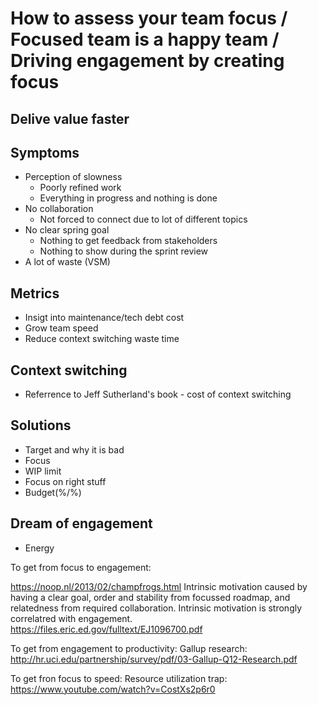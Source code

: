 # How to assess your team focus / Focused team is a happy team / Driving engagement by creating focus
## Delive value faster
## Symptoms
- Perception of slowness
  - Poorly refined work
  - Everything in progress and nothing is done
- No collaboration
  - Not forced to connect due to lot of different topics
- No clear spring goal
  - Nothing to get feedback from stakeholders
  - Nothing to show during the sprint review
- A lot of waste (VSM)
## Metrics
- Insigt into maintenance/tech debt cost
- Grow team speed
- Reduce context switching waste time
## Context switching
- Referrence to Jeff Sutherland's book - cost of context switching
## Solutions
- Target and why it is bad
- Focus
- WIP limit
- Focus on right stuff
- Budget(%/%)
## Dream of engagement
- Energy

To get from focus to engagement:

https://noop.nl/2013/02/champfrogs.html Intrinsic motivation caused by having a clear goal, order and stability from focussed roadmap, and relatedness from required collaboration. Intrinsic motivation is strongly correlatred with engagement. https://files.eric.ed.gov/fulltext/EJ1096700.pdf

To get from engagement to productivity:
Gallup research: http://hr.uci.edu/partnership/survey/pdf/03-Gallup-Q12-Research.pdf

To get fron focus to speed:
Resource utilization trap: https://www.youtube.com/watch?v=CostXs2p6r0
